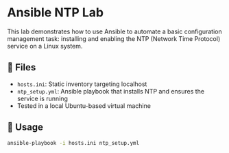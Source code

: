 # Ansible NTP Lab

This lab demonstrates how to use Ansible to automate a basic configuration management task: installing and enabling the NTP (Network Time Protocol) service on a Linux system.

## 🔧 Files
- `hosts.ini`: Static inventory targeting localhost
- `ntp_setup.yml`: Ansible playbook that installs NTP and ensures the service is running
- Tested in a local Ubuntu-based virtual machine

## 🚀 Usage
```bash
ansible-playbook -i hosts.ini ntp_setup.yml
